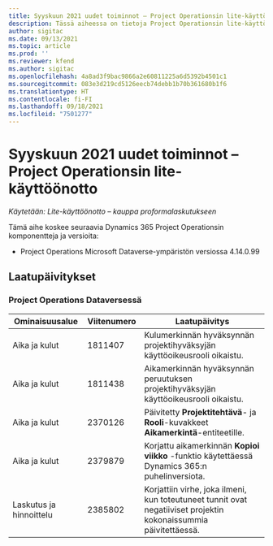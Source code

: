 ```yaml
---
title: Syyskuun 2021 uudet toiminnot – Project Operationsin lite-käyttöönotto
description: Tässä aiheessa on tietoja Project Operationsin lite-käyttöönoton syyskuussa 2021 julkaistussa versiossa saatavilla olevista laatupäivityksistä.
author: sigitac
ms.date: 09/13/2021
ms.topic: article
ms.prod: ''
ms.reviewer: kfend
ms.author: sigitac
ms.openlocfilehash: 4a8ad3f9bac9866a2e60811225a6d5392b4501c1
ms.sourcegitcommit: 083e3d219cd5126eecb74debb1b70b361680b1f6
ms.translationtype: HT
ms.contentlocale: fi-FI
ms.lasthandoff: 09/18/2021
ms.locfileid: "7501277"
---
```

# <a name="whats-new-september-2021---project-operations-lite-deployment"></a>Syyskuun 2021 uudet toiminnot – Project Operationsin lite-käyttöönotto

_Käytetään: Lite-käyttöönotto – kauppa proformalaskutukseen_

Tämä aihe koskee seuraavia Dynamics 365 Project Operationsin komponentteja ja versioita:

  - Project Operations Microsoft Dataverse-ympäristön versiossa 4.14.0.99


## <a name="quality-updates"></a>Laatupäivitykset

### <a name="project-operations-on-dataverse"></a>Project Operations Dataversessä


| **Ominaisuusalue** | **Viitenumero** | **Laatupäivitys** |
| --- | --- | --- |
| Aika ja kulut | 1811407 | Kulumerkinnän hyväksynnän projektihyväksyjän käyttöoikeusrooli oikaistu. |
| Aika ja kulut | 1811438 | Aikamerkinnän hyväksynnän peruutuksen projektihyväksyjän käyttöoikeusrooli oikaistu. |
| Aika ja kulut | 2370126 | Päivitetty **Projektitehtävä**- ja **Rooli**-kuvakkeet **Aikamerkintä**-entiteetille. |
| Aika ja kulut | 2379879 | Korjattu aikamerkinnän **Kopioi viikko** -funktio käytettäessä Dynamics 365:n puhelinversiota. |
| Laskutus ja hinnoittelu | 2385802 | Korjattiin virhe, joka ilmeni, kun toteutuneet tunnit ovat negatiiviset projektin kokonaissummia päivitettäessä.|
